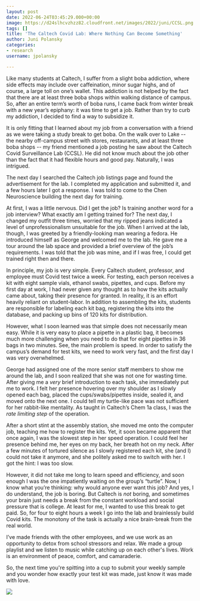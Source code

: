 ```yaml
---
layout: post
date: 2022-06-24T03:45:29.000+00:00
image: https://d24slhcvzhzz82.cloudfront.net/images/2022/juni/CCSL.png
tags: []
title: 'The Caltech Covid Lab: Where Nothing Can Become Something'
author: Juni Polansky
categories:
- research
username: jpolansky

---
```

Like many students at Caltech, I suffer from a slight boba addiction, where side effects may include over caffeination, minor sugar highs, and of course, a large toll on one’s wallet. This addiction is not helped by the fact that there are at least three boba shops within walking distance of campus. So, after an entire term’s worth of boba runs, I came back from winter break with a new year’s epiphany: it was time to get a job. Rather than try to curb my addiction, I decided to find a way to subsidize it.

It is only fitting that I learned about my job from a conversation with a friend as we were taking a study break to get boba. On the walk over to Lake -- the nearby off-campus street with stores, restaurants, and at least three boba shops -- my friend mentioned a job posting he saw about the Caltech Covid Surveillance Lab (CCSL). He did not know much about the job other than the fact that it had flexible hours and good pay. Naturally, I was intrigued.

The next day I searched the Caltech job listings page and found the advertisement for the lab. I completed my application and submitted it, and a few hours later I got a response. I was told to come to the Chen Neuroscience building the next day for training.

At first, I was a little nervous. Did I get the job? Is training another word for a job interview? What exactly am I getting trained for? The next day, I changed my outfit three times, worried that my ripped jeans indicated a level of unprofessionalism unsuitable for the job. When I arrived at the lab, though, I was greeted by a friendly-looking man wearing a fedora. He introduced himself as George and welcomed me to the lab. He gave me a tour around the lab space and provided a brief overview of the job’s requirements. I was told that the job was mine, and if I was free, I could get trained right then and there.

In principle, my job is very simple. Every Caltech student, professor, and employee must Covid test twice a week. For testing, each person receives a kit with eight sample vials, ethanol swabs, pipettes, and cups. Before my first day at work, I had never given any thought as to how the kits actually came about, taking their presence for granted. In reality, it is an effort heavily reliant on student-labor. In addition to assembling the kits, students are responsible for labeling each kit bag, registering the kits into the database, and packing up bins of 120 kits for distribution.

However, what I soon learned was that simple does not necessarily mean easy. While it is very easy to place a pipette in a plastic bag, it becomes much more challenging when you need to do that for eight pipettes in 36 bags in two minutes. See, the main problem is speed. In order to satisfy the campus’s demand for test kits, we need to work very fast, and the first day I was very overwhelmed.

George had assigned one of the more senior staff members to show me around the lab, and I soon realized that she was not one for wasting time. After giving me a _very_ brief introduction to each task, she immediately put me to work. I felt her presence hovering over my shoulder as I slowly opened each bag, placed the cups/swabs/pipettes inside, sealed it, and moved onto the next one. I could tell my turtle-like pace was not sufficient for her rabbit-like mentality. As taught in Caltech’s Chem 1a class, I was the _rate limiting step_ of the operation.

After a short stint at the assembly station, she moved me onto the computer job, teaching me how to register the kits. Yet, it soon became apparent that once again, I was the slowest step in her speed operation. I could feel her presence behind me, her eyes on my back, her breath hot on my neck. After a few minutes of tortured silence as I slowly registered each kit, she (and I) could not take it anymore, and she politely asked me to switch with her. I got the hint: I was too slow.

However, it did not take me long to learn speed and efficiency, and soon enough I was the one impatiently waiting on the group’s “turtle”. Now, I know what you’re thinking: why would anyone ever want this job? And yes, I do understand, the job is boring. But Caltech is _not_ boring, and sometimes your brain just needs a break from the constant workload and social pressure that is college. At least for me, I wanted to use this break to get paid. So, for four to eight hours a week I go into the lab and brainlessly build Covid kits. The monotony of the task is actually a nice brain-break from the real world.

I’ve made friends with the other employees, and we use work as an opportunity to detox from school stressors and relax. We made a group playlist and we listen to music while catching up on each other's lives. Work is an environment of peace, comfort, and camaraderie.

So, the next time you're spitting into a cup to submit your weekly sample and you wonder how exactly your test kit was made, just know it was made with love.

![](https://d24slhcvzhzz82.cloudfront.net/images/2022/juni/CCSL.png)